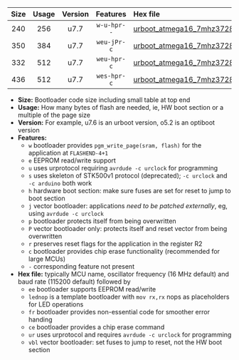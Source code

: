 |Size|Usage|Version|Features|Hex file|
|:-:|:-:|:-:|:-:|:--|
|240|256|u7.7|`w-u-hpr--`|[urboot_atmega16_7mhz3728_19200bps_lednop_fr_ur.hex](https://raw.githubusercontent.com/stefanrueger/urboot.hex/main/mcus/atmega16/fcpu_7mhz3728/19200_bps/urboot_atmega16_7mhz3728_19200bps_lednop_fr_ur.hex)|
|350|384|u7.7|`weu-jPr-c`|[urboot_atmega16_7mhz3728_19200bps_ee_lednop_fr_ce_ur_vbl.hex](https://raw.githubusercontent.com/stefanrueger/urboot.hex/main/mcus/atmega16/fcpu_7mhz3728/19200_bps/urboot_atmega16_7mhz3728_19200bps_ee_lednop_fr_ce_ur_vbl.hex)|
|332|512|u7.7|`weu-hpr-c`|[urboot_atmega16_7mhz3728_19200bps_ee_lednop_fr_ce_ur.hex](https://raw.githubusercontent.com/stefanrueger/urboot.hex/main/mcus/atmega16/fcpu_7mhz3728/19200_bps/urboot_atmega16_7mhz3728_19200bps_ee_lednop_fr_ce_ur.hex)|
|436|512|u7.7|`wes-hpr-c`|[urboot_atmega16_7mhz3728_19200bps_ee_lednop_fr_ce.hex](https://raw.githubusercontent.com/stefanrueger/urboot.hex/main/mcus/atmega16/fcpu_7mhz3728/19200_bps/urboot_atmega16_7mhz3728_19200bps_ee_lednop_fr_ce.hex)|

- **Size:** Bootloader code size including small table at top end
- **Usage:** How many bytes of flash are needed, ie, HW boot section or a multiple of the page size
- **Version:** For example, u7.6 is an urboot version, o5.2 is an optiboot version
- **Features:**
  + `w` bootloader provides `pgm_write_page(sram, flash)` for the application at `FLASHEND-4+1`
  + `e` EEPROM read/write support
  + `u` uses urprotocol requiring `avrdude -c urclock` for programming
  + `s` uses skeleton of STK500v1 protocol (deprecated); `-c urclock` and `-c arduino` both work
  + `h` hardware boot section: make sure fuses are set for reset to jump to boot section
  + `j` vector bootloader: applications *need to be patched externally*, eg, using `avrdude -c urclock`
  + `p` bootloader protects itself from being overwritten
  + `P` vector bootloader only: protects itself and reset vector from being overwritten
  + `r` preserves reset flags for the application in the register R2
  + `c` bootloader provides chip erase functionality (recommended for large MCUs)
  + `-` corresponding feature not present
- **Hex file:** typically MCU name, oscillator frequency (16 MHz default) and baud rate (115200 default) followed by
  + `ee` bootloader supports EEPROM read/write
  + `lednop` is a template bootloader with `mov rx,rx` nops as placeholders for LED operations
  + `fr` bootloader provides non-essential code for smoother error handing
  + `ce` bootloader provides a chip erase command
  + `ur` uses urprotocol and requires `avrdude -c urclock` for programming
  + `vbl` vector bootloader: set fuses to jump to reset, not the HW boot section
